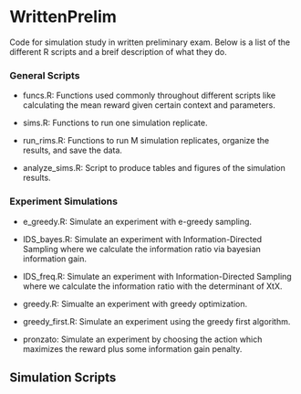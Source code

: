 # WrittenPrelim
Code for simulation study in written preliminary exam.  Below is a list of the different R scripts and a breif description of what they do.

### General Scripts

* funcs.R: Functions used commonly throughout different scripts like calculating the mean reward given certain context and parameters.

* sims.R: Functions to run one simulation replicate.

* run_rims.R: Functions to run M simulation replicates, organize the results, and save the data.

* analyze_sims.R: Script to produce tables and figures of the simulation results.

### Experiment Simulations

* e_greedy.R: Simulate an experiment with e-greedy sampling.

* IDS_bayes.R: Simulate an experiment with Information-Directed Sampling where we calculate the information ratio via bayesian information gain.

* IDS_freq.R: Simulate an experiment with Information-Directed Sampling where we calculate the information ratio with the determinant of XtX.

* greedy.R: Simualte an experiment with greedy optimization.

* greedy_first.R: Simulate an experiment using the greedy first algorithm.

* pronzato: Simulate an experiment by choosing the action which maximizes the reward plus some information gain penalty.

## Simulation Scripts
